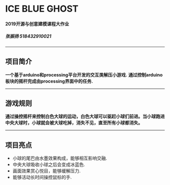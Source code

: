 # ICE BLUE GHOST
#### 2019开源与创意建模课程大作业 
#####  张振扬 518432910021
----
## 项目简介

**一个基于arduino和processing平台开发的交互类解压小游戏.**
**通过控制arduino板块的摇杆完成由processing界面中的任务.**

------

## 游戏规则

**通过操控摇杆来控制白色大球的运动，白色大球可以驱赶小球们前进。当小球跑进中央大球时，小球就会被大球吃掉，消失不见，直至所有小球都消失。**

------
## 项目亮点
+ 小球的尾巴由水墨效果构成，能够相互影响交融.
+ 中央大球吸收小球之后会变成冰蓝色.
+ 画面效果赏心悦目，能够缓解压力.
+ 能够活动长时间操控鼠标的手.
